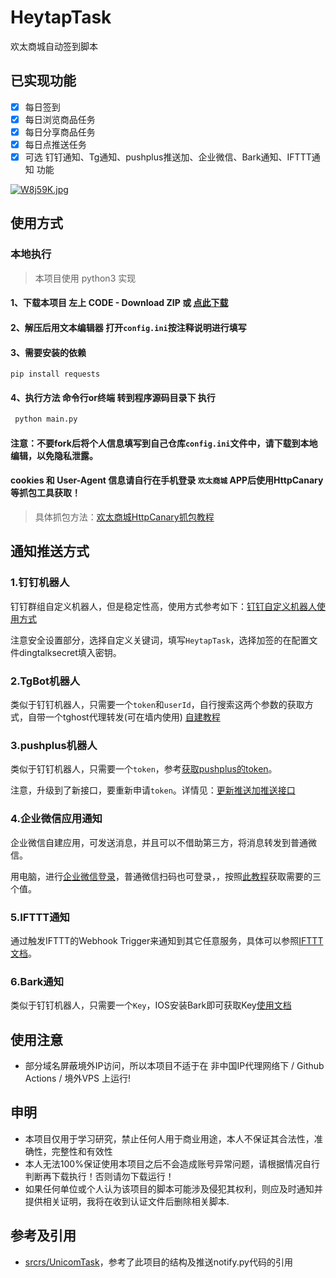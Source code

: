 # HeytapTask
欢太商城自动签到脚本


## 已实现功能

* [x] 每日签到
* [x] 每日浏览商品任务
* [x] 每日分享商品任务
* [x] 每日点推送任务
* [x] 可选 钉钉通知、Tg通知、pushplus推送加、企业微信、Bark通知、IFTTT通知 功能

[![W8j59K.jpg](https://z3.ax1x.com/2021/07/19/W8j59K.jpg)](https://imgtu.com/i/W8j59K)

## 使用方式
### 本地执行
> 本项目使用 python3 实现
#### 1、下载本项目 左上 CODE - Download ZIP 或 [点此下载](https://github.com/hwkxk/HeytapTask/archive/refs/heads/main.zip)
#### 2、解压后用文本编辑器 打开`config.ini`按注释说明进行填写
#### 3、需要安装的依赖
```
pip install requests 
```
#### 4、执行方法 命令行or终端 转到程序源码目录下 执行
```bash
 python main.py
```

#### 注意：不要fork后将个人信息填写到自己仓库`config.ini`文件中，请下载到本地编辑，以免隐私泄露。
#### cookies 和 User-Agent 信息请自行在手机登录 `欢太商城` APP后使用HttpCanary等抓包工具获取！
> 具体抓包方法：[欢太商城HttpCanary抓包教程](https://github.com/hwkxk/HeytapTask/wiki/%E6%AC%A2%E5%A4%AA%E5%95%86%E5%9F%8EHttpCanary%E6%8A%93%E5%8C%85%E6%95%99%E7%A8%8B)


## 通知推送方式

### 1.钉钉机器人

钉钉群组自定义机器人，但是稳定性高，使用方式参考如下：[钉钉自定义机器人使用方式](https://developers.dingtalk.com/document/app/custom-robot-access)

注意安全设置部分，选择自定义关键词，填写`HeytapTask`，选择加签的在配置文件dingtalksecret填入密钥。

### 2.TgBot机器人

类似于钉钉机器人，只需要一个`token`和`userId`，自行搜索这两个参数的获取方式，自带一个tghost代理转发(可在墙内使用) [自建教程](https://shimo.im/docs/JD38CJDQtYy3yTd8/read)

### 3.pushplus机器人

类似于钉钉机器人，只需要一个`token`，参考[获取pushplus的token](http://www.pushplus.plus/login?redirectUrl=/message)。

注意，升级到了新接口，要重新申请`token`。详情见：[更新推送加推送接口](https://github.com/srcrs/UnicomTask/issues/134)

### 4.企业微信应用通知

企业微信自建应用，可发送消息，并且可以不借助第三方，将消息转发到普通微信。

用电脑，进行[企业微信登录](https://work.weixin.qq.com/wework_admin/loginpage_wx)，普通微信扫码也可登录，，按照[此教程](https://note.youdao.com/ynoteshare1/index.html?id=351e08a72378206f9dd64d2281e9b83b&type=note#/)获取需要的三个值。

### 5.IFTTT通知

通过触发IFTTT的Webhook Trigger来通知到其它任意服务，具体可以参照[IFTTT文档](https://ifttt.com/maker_webhooks)。

### 6.Bark通知

类似于钉钉机器人，只需要一个`Key`，IOS安装Bark即可获取Key[使用文档](https://github.com/Finb/Bark/blob/master/README.md)

## 使用注意
* 部分域名屏蔽境外IP访问，所以本项目不适于在 非中国IP代理网络下 / Github Actions / 境外VPS 上运行!

## 申明

* 本项目仅用于学习研究，禁止任何人用于商业用途，本人不保证其合法性，准确性，完整性和有效性
* 本人无法100%保证使用本项目之后不会造成账号异常问题，请根据情况自行判断再下载执行！否则请勿下载运行！
* 如果任何单位或个人认为该项目的脚本可能涉及侵犯其权利，则应及时通知并提供相关证明，我将在收到认证文件后删除相关脚本.

## 参考及引用

* [srcrs/UnicomTask](https://github.com/srcrs/UnicomTask)，参考了此项目的结构及推送notify.py代码的引用
